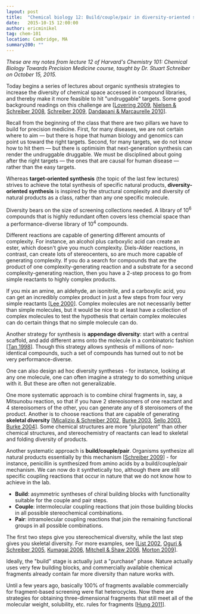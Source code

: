```yaml
---
layout: post
title:  "Chemical biology 12: Build/couple/pair in diversity-oriented synthesis"
date:   2015-10-15 12:00:00
author: ericminikel
tag: chem-101
location: Cambridge, MA
summary200: ""
---
```


*These are my notes from lecture 12 of Harvard's Chemistry 101: Chemical Biology Towards Precision Medicine course, taught by Dr. Stuart Schreiber on October 15, 2015.*

Today begins a series of lectures about organic synthesis strategies to increase the diversity of chemical space accessed in compound libraries, and thereby make it more feasible to hit "undruggable" targets. Some good background readings on this challenge are [[Lovering 2009], [Nielsen & Schreiber 2008], [Schreiber 2009], [Dandapani & Marcaurelle 2010]].

Recall from the beginning of the class that there are two pillars we have to build for precision medicine. First, for many diseases, we are not certain where to aim &mdash; but there is hope that human biology and genomics can point us toward the right targets. Second, for many targets, we do not know how to hit them &mdash; but there is optimisim that next-generation synthesis can render the undruggable druggable. We must be disciplined about going after the right targets &mdash; the ones that are causal for human disease &mdash; rather than the easy targets.

Whereas **target-oriented synthesis** (the topic of the last few lectures) strives to achieve the total synthesis of specific natural products, **diversity-oriented synthesis** is inspired by the structural complexity and diversity of natural products as a class, rather than any one specific molecule.

Diversity bears on the size of screening collections needed. A library of 10<sup>6</sup> compounds that is highly redundant often covers less chemcial space than a performance-diverse library of 10<sup>4</sup> compounds.

Different reactions are capable of generting different amounts of complexity. For instance, an alcohol plus carboxylic acid can create an ester, which doesn't give you much complexity. Diels-Alder reactions, in contrast, can create lots of stereocenters, so are much more capable of generating complexity. If you do a search for compounds that are the product of one complexity-generating reaction and a substrate for a second complexity-generating reaction, then you have a 2-step process to go from simple reactants to highly complex products.

If you mix an amine, an aldehyde, an isonitrile, and a carboxylic acid, you can get an incredibly complex product in just a few steps from four very simple reactants [[Lee 2000]]. Complex molecules are not necessarily better than simple molecules, but it would be nice to at least have a collection of complex molecules to test the hypothesis that certain complex molecules can do certain things that no simple molecule can do.

Another strategy for synthesis is **appendage diversity**: start with a central scaffold, and add different arms onto the molecule in a combinatoric fashion [[Tan 1998]]. Though this strategy allows synthesis of millions of non-identical compounds, such a set of compounds has turned out to not be very performance-diverse.

One can also design ad hoc diversity syntheses - for instance, looking at any one molecule, one can often imagine a strategy to do something unique with it. But these are often not generalizable.

One more systematic approach is to combine chiral fragments in, say, a Mitsunobu reaction, so that if you have 2 stereoisomers of one reactant and 4 stereoisomers of the other, you can generate any of 8 steroisomers of the product. Another is to choose reactions that are capable of generating **skeletal diversity** [[Micalizio & Schreiber 2002], [Burke 2003], [Sello 2003], [Burke 2004]]. Some chemical structures are more "pluripotent" than other chemical structures, and stereochemistry of reactants can lead to skeletal and folding diversity of products.

Another systematic approach is **build/couple/pair**. Organisms synthesize all natural products essentially by this mechanism [[Schreiber 2009]] - for instance, penicillin is synthesized from amino acids by a build/couple/pair mechanism. We can now do it synthetically too, although there are still specific coupling reactions that occur in nature that we do not know how to achieve in the lab.

+ **Build**: asymmetric syntheses of chiral building blocks with functionality suitable for the couple and pair steps.
+ **Couple**: intermolecular coupling reactions that join those building blocks in all possible stereochemical combinations.
+ **Pair**: intramolecular coupling reactions that join the remaining functional groups in all possible combinations.

The first two steps give you stereochemical diversity, while the last step gives you skeletal diversity. For more examples, see [[List 2002], [Oguri & Schreiber 2005], [Kumagai 2006], [Mitchell & Shaw 2006], [Morton 2009]].

Ideally, the "build" stage is actually just a "purchase" phase. Nature actually uses very few building blocks, and commercially available chemical fragments already contain far more diversity than nature works with.

Until a few years ago, basically 100% of fragments available commercially for fragment-based screening were flat heterocycles. Now there are strategies for obtaining three-dimensional fragments that still meet all of the molecular weight, solubility, etc. rules for fragments [[Hung 2011]].




[Lovering 2009]: http://www.ncbi.nlm.nih.gov/pubmed/19827778 "Lovering F, Bikker J, Humblet C. Escape from flatland: increasing saturation as an approach to improving clinical success. J Med Chem. 2009 Nov 12;52(21):6752-6. doi: 10.1021/jm901241e. PubMed PMID: 19827778."

[Nielsen & Schreiber 2008]: http://www.ncbi.nlm.nih.gov/pubmed/18080276 "Nielsen TE, Schreiber SL. Towards the optimal screening collection: a synthesis strategy. Angew Chem Int Ed Engl. 2008;47(1):48-56. Review. PubMed PMID: 18080276; PubMed Central PMCID: PMC2645036."

[Schreiber 2009]: http://www.ncbi.nlm.nih.gov/pubmed/19129834 "Schreiber SL. Organic chemistry: Molecular diversity by design. Nature. 2009 Jan 8;457(7226):153-4. doi: 10.1038/457153a. PubMed PMID: 19129834."

[Dandapani & Marcaurelle 2010]: http://www.ncbi.nlm.nih.gov/pubmed/21079589 "Dandapani S, Marcaurelle LA. Grand challenge commentary: Accessing new chemical space for 'undruggable' targets. Nat Chem Biol. 2010 Dec;6(12):861-3. doi: 10.1038/nchembio.479. PubMed PMID: 21079589."

[Lee 2000]: http://www.ncbi.nlm.nih.gov/pubmed/10814416 "Lee D, Sello JK, Schreiber SL. Pairwise use of complexity-generating reactions in diversity-oriented organic synthesis. Org Lett. 2000 Mar 9;2(5):709-12. PubMed PMID: 10814416."

[Tan 1998]: http://dx.doi.org/10.1021/ja981746o "Tan, D. S., Foley, M. A., Shair, M. D., & Schreiber, S. L. (1998). Stereoselective synthesis of over two million compounds having structural features both reminiscent of natural products and compatible with miniaturized cell-based assays. Journal of the American Chemical Society, 120(33), 8565-8566."

[Micalizio & Schreiber 2002]: http://www.ncbi.nlm.nih.gov/pubmed/12207413 "Micalizio GC, Schreiber SL. An alkynylboronic ester annulation: development of synthetic methods for application to diversity-oriented organic synthesis. Angew  Chem Int Ed Engl. 2002 Sep 2;41(17):3272-6. PubMed PMID: 12207413."

[Burke 2003]: http://www.ncbi.nlm.nih.gov/pubmed/14576427 "Burke MD, Berger EM, Schreiber SL. Generating diverse skeletons of small molecules combinatorially. Science. 2003 Oct 24;302(5645):613-8. PubMed PMID: 14576427."

[Burke 2004]: http://www.ncbi.nlm.nih.gov/pubmed/15506774 "Burke MD, Berger EM, Schreiber SL. A synthesis strategy yielding skeletally diverse small molecules combinatorially. J Am Chem Soc. 2004 Nov 3;126(43):14095-104. PubMed PMID: 15506774."

[Sello 2003]: http://www.ncbi.nlm.nih.gov/pubmed/14572265/ "Sello JK, Andreana PR, Lee D, Schreiber SL. Stereochemical control of skeletal diversity. Org Lett. 2003 Oct 30;5(22):4125-7. PubMed PMID: 14572265; PubMed Central PMCID: PMC4134662."

[Morton 2009]: http://www.ncbi.nlm.nih.gov/pubmed/19016294/ "Morton D, Leach S, Cordier C, Warriner S, Nelson A. Synthesis of natural-product-like molecules with over eighty distinct scaffolds. Angew Chem Int Ed Engl. 2009;48(1):104-9. doi: 10.1002/anie.200804486. PubMed PMID: 19016294; PubMed Central PMCID: PMC2633658."

[List 2002]: http://www.ncbi.nlm.nih.gov/pubmed/11817958 "List B, Pojarliev P, Biller WT, Martin HJ. The proline-catalyzed direct asymmetric three-component Mannich reaction: scope, optimization, and application to the highly enantioselective synthesis of 1,2-amino alcohols. J Am Chem Soc. 2002 Feb 6;124(5):827-33. PubMed PMID: 11817958."

[Kumagai 2006]: http://www.ncbi.nlm.nih.gov/pubmed/16646101 "Kumagai N, Muncipinto G, Schreiber SL. Short synthesis of skeletally and stereochemically diverse small molecules by coupling petasis condensation reactions to cyclization reactions. Angew Chem Int Ed Engl. 2006 May 26;45(22):3635-8. PubMed PMID: 16646101."

[Mitchell & Shaw 2006]: http://www.ncbi.nlm.nih.gov/pubmed/16482504 "Mitchell JM, Shaw JT. A structurally diverse library of polycyclic lactams resulting from systematic placement of proximal functional groups. Angew Chem Int Ed Engl. 2006 Mar 3;45(11):1722-6. PubMed PMID: 16482504."

[Oguri & Schreiber 2005]: http://www.ncbi.nlm.nih.gov/pubmed/15624974 "Oguri H, Schreiber SL. Skeletal diversity via a folding pathway: synthesis of  indole alkaloid-like skeletons. Org Lett. 2005 Jan 6;7(1):47-50. PubMed PMID: 15624974."

[Hung 2011]: http://www.ncbi.nlm.nih.gov/pubmed/21482811 "Hung AW, Ramek A, Wang Y, Kaya T, Wilson JA, Clemons PA, Young DW. Route to three-dimensional fragments using diversity-oriented synthesis. Proc Natl Acad Sci U S A. 2011 Apr 26;108(17):6799-804. doi: 10.1073/pnas.1015271108. Epub 2011  Apr 11. PubMed PMID: 21482811; PubMed Central PMCID: PMC3084099."




